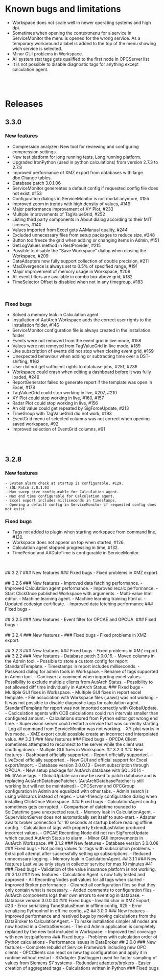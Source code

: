 # Known bugs and limitations
- Workspace does not scale well in newer operating systems and high dpi.
- Sometimes when opening the contextmenu for a service in ServiceMonitor the menu is
opened for the wrong service.
As a temporary workaround a label is added to the top of the menu showing wich service is
selected.
- Minor GUI problems in Workspace.
- All system stat tags gets qualified to the first node in OPCServer list
- It is not possible to disable diagnostic tags for anything except calculation agent.
<br/>
<br/>

# Releases
## 3.3.0
### New features
- Compression analyzer: New tool for reviewing and configuring compression settings.
- New test platform for long running tests, Long running platform.
- Upgraded IronPython (used in python calculations) from version 2.7.3 to 2.7.8
- Improved performance of XMZ export from databases with large dbo.Change tables.
- Database patch 3.0.1.06
- ServiceMonitor genereates a default config if requested config file does not exist, #153
- Configuration dialogs in ServiceMonitor is not modal anymore, #155
- Improved zoom in trends with high density of values, #149
- Major performance improvement of XY Plot, #233
- Multiple improvements of TagValueGrid, #252
- Listing third party components in About dialog according to their MIT licenses, #140
- Values imported from Excel gets AAManual quality, #244
- Excluded unnecessary files from setup packages to reduce size, #248
- Button too freeze the grid when adding or changing items in Admin, #151
- GetLogValues method in RestProvider, #215
- Possible to disable the "Save Workspace" dialog when closing the Workspace, #209
- DataAdapters now fully support collection of double precision, #211
- MaxDivergence is always set to 0.5% of specified range, #191
- Major improvement of memory usage in Workspace, #208
- All event filters are available in combo box above grid, #182
- TimeSelector Offset is disabled when not in any timegroup, #183
<br/>

### Fixed bugs
- Solved a memory leak in Calculation agent
- Installation of AutArch Workspace adds the correct user rights to the installation folder,
#146
- ServiceMonitor configuration file is always created in the installation folder
- Events were not removed from the event grid in live mode, #158
- Values were not removed from TagValueGrid in live mode, #189
- Live subscription of events did not stop when closing event grid, #159
- Unexpected behaviour when adding or subtracting time over a DST-shifting, #162
- User did not get sufficient rights to database jobs, #251, #239
- Workspace could crash when editing a dashboard before it was fully loaded, #249
- ReportGenerator failed to generate report if the template was open in Excel, #178
- TagValueGrid could stop working in live, #207, #210
- XY Plot could stop working in live, #160, #157
- Radar Plot could stop working in live, #156
- An old value could get repeated by SigForceUpdate, #213
- TimeGroup with TagValueGrid did not work, #193
- EventGrid menu of selected columns was not correct when opening saved workspace, #92
- Improved selection of EventGrid columns, #91
<br/>
<br/>

## 3.2.8
### New features
	- System alarm check at startup is configurable, #129.
	- SQL Patch 3.0.1.03
	- Max sweep size configurable for Calculation agent.
	- Max end time configurable for Calculation agent.
	- Excel export includes milliseconds in timestamps.
	- Opening a default config in ServiceMonitor if requested config does not exist.
### Fixed bugs
- Tags not added to plugin when starting workspace from command line, #130.
- Workspace does not appear on top when started, #126.
- Calculation agent stopped progressing in time, #132.
- TimePeriod and AADateTime is configurable in ServiceMonitor.
<br/>
<br/>
## 3.2.7
### New features
### Fixed bugs
- Fixed problems in XMZ export.
<br/>
<br/>
## 3.2.6
### New features
- Improved data fetching performance.
- Improved Calculation agent performance.
- Improved recalc performance.
- Start ClickOnce published Workspace with arguments.
- Multi-value html editor.
- Machine learning agent.
- Machine learning training html ui.
- Updated codesign certificate.
- Improved data fetching performance
### Fixed bugs
- 
<br/>
<br/>
## 3.2.5
### New features
- Event filter for OPCAE and OPCUA.
### Fixed bugs
- 
<br/>
<br/>
## 3.2.4
### New features
- 
### Fixed bugs
- Fixed problems in XMZ export.
<br/>
<br/>
## 3.2.3
### New features
### Fixed bugs
- Fixed problems in XMZ export.
## 3.2.2
### New features
- Database patch 3.0.0.16.
- Moved columns in the Admin tool.
- Possible to store a custom config for report StandardTemplate.
- Timestamps in report includes milliseconds.
- Password dialog for admin tools in Workspace.
- Rename of tags supported in Admin tool.
- Can insert a comment when importing excel values.
- Possibility to exclude multiple clients from AutArch Status.
- Possibility to set allowed diff time individually in AutArch Status.
### Fixed bugs
- Multiple GUI fixes in Workspace.
- Multiple GUI fixes in report excel template.
- File association with Workspace files (.aaws) was not working.
- It was not possible to disable diagnostic tags for calculation agent.
- StandardTemplate for report was not imported correctly with GlobalUpdate.
- Caclculation agents with COB calculations could run intervals smaller than configured
amount.
- Calculations stored from Python editor got wrong end time.
- Supervision server could restart a service that was currently starting.
- Log all command from ServiceMonitor was not working.
- XY-plot works in live mode.
- XMZ export could possible create an incorrect end interpolated value.
## 3.2.1
### New features
### Fixed bugs
- OPCDA Client sometimes attempted to reconnect to the server while the client was shutting
down.
- Multiple GUI fixes in Workspace.
## 3.2.0
### New features
- Dashboard officially supported.
- Report officially supported.
- LiveExcel officially supported.
- New GUI and official support for Excel export/import.
- Database version 3.0.0.13
- Event subscription through OPCUA.
- New setup package for AutArch database with SQL 2014
- MultiValue tags.
- GlobalUpdate can now be used to patch database and is replacing
AutArchDatabasePatcher.
(AutArchDatabasePatcher is still working but will not be maintained)
- OPCServer and OPCGroup configuration in Admin are equalized with other tabs.
- Admin search is using wildcards instead of regex.
- User-friendly configuration dialog when installing ClickOnce Workspace.
### Fixed bugs
- CalculationAgent config sometimes gets corrupted.
- Comparison of datetime rounded to SqlDatetime gave unexpected result.
- Memory leak in CalculationAgent.
- SupervisionServer does not automatically set itself to auto-start.
- Adapter awaits broker connection for 10 seconds at startup before reading offline config.
- Calculation of tags with property ExtendLastValue produced incorrect values.
- OPCAE Recording Node did not run SigForceUpdate which caused AutArch Status to
alarm.
- Minor GUI improvements in AutArch Workspace.
## 3.1.2
### New features
- Database version 3.0.0.08
### Fixed bugs
- Not polling values for tags with subscription problems.
- Extra poll attempt after successfully setting up subscriptions.
- Reduced unnecessary logging.
- Memory leak in CaclulationAgent.
## 3.1.1
### New features
Last value only stays in collector service for max 10 minutes #41
### Fixed bugs
- Validation of the value insurance platform is not working.
## 3.1.0
### New features
- Calculation Agent is now fully tested and approved
- All RecordingNodes poll values for all tags when started
- Improved Broker performance
- Cleaned all configuration files so that they only contain what is necessary.
- Added comments to configuration files
- AutArch components logs their own errors to eventlog in database.
- Database version 3.0.0.04
### Fixed bugs
- Invallid char in XMZ Export, #23
- Error serializing TuneStatusEnum in offline config, #25
- Error serializing PythonInof in offline config, #2
## 3.0.0
### New features
- Improved performance and resolved bugs by moving calculations from the DataBroker to
CalculationAgent.
- To make installation simpler all nodes are now hosted in a CentralServices
- The old Admin application is completely replaced by the new tool included in Workspace.
- Improved test coverage with new testplatforms
### Fixed bugs
- Problems with calculation order of Python calculations
- Performance issues in DataBroker
## 2.0.0
### New features
- Complete rebuild of Service Framework including new OPC clients
- OPCClients can react on new tag configuration and apply it in runtime without restart
- S7Adapter (fastlogger) used for faster sampling of values from Siemens S7 systems
- Redundant adapters/brokers
- Easier creation of aggregated tags
- Calculations written in Python
### Fixed bugs
